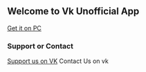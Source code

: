 ## Welcome to Vk Unofficial App

[Get it on PC](https://github.com/ivipserv/VKUnofficiall/releases/download/0.1/VkSetup.exe)


### Support or Contact

 [Support us on VK](https://vk.com/diablojr) Contact Us on vk

